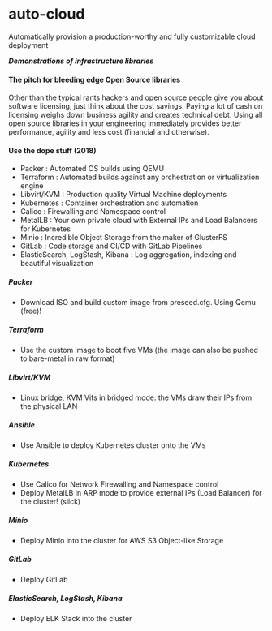 # auto-cloud
Automatically provision a production-worthy and fully customizable cloud deployment

<i>**Demonstrations of infrastructure libraries**</i>

#### The pitch for bleeding edge Open Source libraries
Other than the typical rants hackers and open source people give you about software licensing, just think about the cost savings. Paying a lot of cash on licensing weighs down business agility and creates technical debt. Using all open source libraries in your engineering immediately provides better performance, agility and less cost (financial and otherwise).

#### Use the dope stuff (2018)
- Packer : Automated OS builds using QEMU
- Terraform : Automated builds against any orchestration or virtualization engine
- Libvirt/KVM : Production quality Virtual Machine deployments
- Kubernetes : Container orchestration and automation
- Calico : Firewalling and Namespace control
- MetalLB : Your own private cloud with External IPs and Load Balancers for Kubernetes
- Minio : Incredible Object Storage from the maker of GlusterFS
- GitLab : Code storage and CI/CD with GitLab Pipelines
- ElasticSearch, LogStash, Kibana : Log aggregation, indexing and beautiful visualization

##### Packer
- Download ISO and build custom image from preseed.cfg. Using Qemu (free)!

##### Terraform
- Use the custom image to boot five VMs (the image can also be pushed to bare-metal in raw format)

##### Libvirt/KVM
- Linux bridge, KVM Vifs in bridged mode: the VMs draw their IPs from the physical LAN

##### Ansible
- Use Ansible to deploy Kubernetes cluster onto the VMs

##### Kubernetes
- Use Calico for Network Firewalling and Namespace control
- Deploy MetalLB in ARP mode to provide external IPs (Load Balancer) for the cluster! (siick)

##### Minio
- Deploy Minio into the cluster for AWS S3 Object-like Storage

##### GitLab
- Deploy GitLab

##### ElasticSearch, LogStash, Kibana
- Deploy ELK Stack into the cluster
